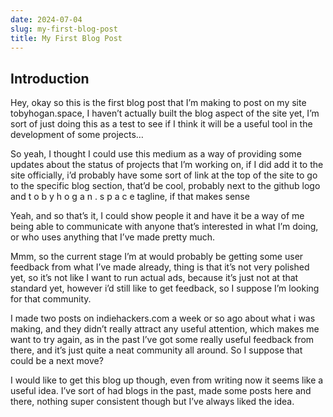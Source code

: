 ```yaml
---
date: 2024-07-04
slug: my-first-blog-post
title: My First Blog Post
---
```


## Introduction

Hey, okay so this is the first blog post that I’m making to post on my site tobyhogan.space, I haven’t actually built the blog aspect of the site yet, I’m sort of just doing this as a test to see if I think it will be a useful tool in the development of some projects…

So yeah, I thought I could use this medium as a way of providing some updates about the status of projects that I’m working on, if I did add it to the site officially, i’d probably have some sort of link at the top of the site to go to the specific blog section, that’d be cool, probably next to the github logo and t o b y  h o g a n . s p a c e tagline, if that makes sense


Yeah, and so that’s it, I could show people it and have it be a way of me being able to communicate with anyone that’s interested in what I’m doing, or who uses anything that I’ve made pretty much.

Mmm, so the current stage I’m at would probably be getting some user feedback from what I’ve made already, thing is that it’s not very polished yet, so it’s not like I want to run actual ads, because it’s just not at that standard yet, however i’d still like to get feedback, so I suppose I’m looking for that community.

I made two posts on indiehackers.com a week or so ago about what i was making, and they didn’t really attract any useful attention, which makes me want to try again, as in the past I’ve got some really useful feedback from there, and it’s just quite a neat community all around. So I suppose that could be a next move? 

I would like to get this blog up though, even from writing now it seems like a useful idea. I’ve sort of had blogs in the past, made some posts here and there, nothing super consistent though but I’ve always liked the idea.
